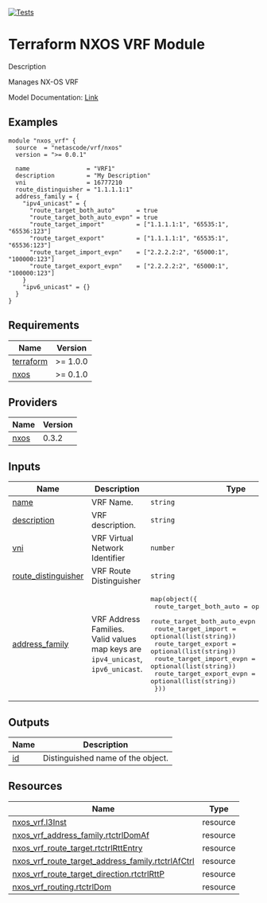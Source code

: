 <!-- BEGIN_TF_DOCS -->
[![Tests](https://github.com/netascode/terraform-nxos-vrf/actions/workflows/test.yml/badge.svg)](https://github.com/netascode/terraform-nxos-vrf/actions/workflows/test.yml)

# Terraform NXOS VRF Module

Description

Manages NX-OS VRF

Model Documentation: [Link](https://developer.cisco.com/docs/cisco-nexus-3000-and-9000-series-nx-api-rest-sdk-user-guide-and-api-reference-release-9-3x/#!configuring-vrfs)

## Examples

```hcl
module "nxos_vrf" {
  source  = "netascode/vrf/nxos"
  version = ">= 0.0.1"

  name                = "VRF1"
  description         = "My Description"
  vni                 = 16777210
  route_distinguisher = "1.1.1.1:1"
  address_family = {
    "ipv4_unicast" = {
      "route_target_both_auto"      = true
      "route_target_both_auto_evpn" = true
      "route_target_import"         = ["1.1.1.1:1", "65535:1", "65536:123"]
      "route_target_export"         = ["1.1.1.1:1", "65535:1", "65536:123"]
      "route_target_import_evpn"    = ["2.2.2.2:2", "65000:1", "100000:123"]
      "route_target_export_evpn"    = ["2.2.2.2:2", "65000:1", "100000:123"]
    }
    "ipv6_unicast" = {}
  }
}
```

## Requirements

| Name | Version |
|------|---------|
| <a name="requirement_terraform"></a> [terraform](#requirement\_terraform) | >= 1.0.0 |
| <a name="requirement_nxos"></a> [nxos](#requirement\_nxos) | >= 0.1.0 |

## Providers

| Name | Version |
|------|---------|
| <a name="provider_nxos"></a> [nxos](#provider\_nxos) | 0.3.2 |

## Inputs

| Name | Description | Type | Default | Required |
|------|-------------|------|---------|:--------:|
| <a name="input_name"></a> [name](#input\_name) | VRF Name. | `string` | n/a | yes |
| <a name="input_description"></a> [description](#input\_description) | VRF description. | `string` | `""` | no |
| <a name="input_vni"></a> [vni](#input\_vni) | VRF Virtual Network Identifier | `number` | `null` | no |
| <a name="input_route_distinguisher"></a> [route\_distinguisher](#input\_route\_distinguisher) | VRF Route Distinguisher | `string` | `null` | no |
| <a name="input_address_family"></a> [address\_family](#input\_address\_family) | VRF Address Families. Valid values map keys are `ipv4_unicast`, `ipv6_unicast`. | <pre>map(object({<br>    route_target_both_auto      = optional(bool)<br>    route_target_both_auto_evpn = optional(bool)<br>    route_target_import         = optional(list(string))<br>    route_target_export         = optional(list(string))<br>    route_target_import_evpn    = optional(list(string))<br>    route_target_export_evpn    = optional(list(string))<br>  }))</pre> | `{}` | no |

## Outputs

| Name | Description |
|------|-------------|
| <a name="output_id"></a> [id](#output\_id) | Distinguished name of the object. |

## Resources

| Name | Type |
|------|------|
| [nxos_vrf.l3Inst](https://registry.terraform.io/providers/netascode/nxos/latest/docs/resources/vrf) | resource |
| [nxos_vrf_address_family.rtctrlDomAf](https://registry.terraform.io/providers/netascode/nxos/latest/docs/resources/vrf_address_family) | resource |
| [nxos_vrf_route_target.rtctrlRttEntry](https://registry.terraform.io/providers/netascode/nxos/latest/docs/resources/vrf_route_target) | resource |
| [nxos_vrf_route_target_address_family.rtctrlAfCtrl](https://registry.terraform.io/providers/netascode/nxos/latest/docs/resources/vrf_route_target_address_family) | resource |
| [nxos_vrf_route_target_direction.rtctrlRttP](https://registry.terraform.io/providers/netascode/nxos/latest/docs/resources/vrf_route_target_direction) | resource |
| [nxos_vrf_routing.rtctrlDom](https://registry.terraform.io/providers/netascode/nxos/latest/docs/resources/vrf_routing) | resource |
<!-- END_TF_DOCS -->
